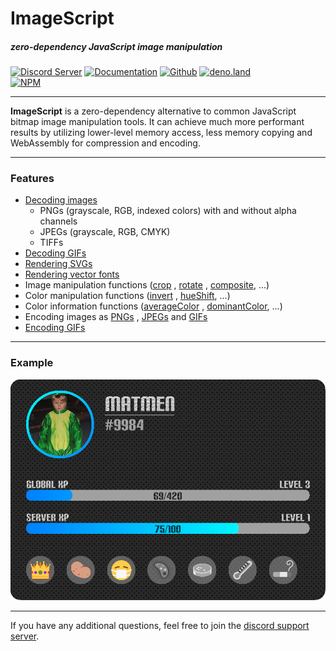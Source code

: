 # ImageScript
##### zero-dependency JavaScript image manipulation
[![Discord Server](https://img.shields.io/discord/691713541262147687.svg?label=Discord&logo=discord&logoColor=ffffff&color=7389D8&labelColor=6A7EC2&style=for-the-badge)](https://discord.gg/8hPrwAH)
[![Documentation](https://img.shields.io/badge/Documentationn-informational?style=for-the-badge)](https://oss-is.dreadful.tech/)
[![Github](https://img.shields.io/badge/Github-Repository-181717?logo=github&style=for-the-badge)](https://github.com/matmen/ImageScript)
[![deno.land](https://img.shields.io/badge/deno.land-181717?logo=deno&style=for-the-badge)](https://deno.land/x/imagescript)  
[![NPM](https://nodei.co/npm/imagescript.png)](https://www.npmjs.com/package/imagescript)

---

**ImageScript** is a zero-dependency alternative to common JavaScript bitmap image manipulation tools.
It can achieve much more performant results by utilizing lower-level memory access, less memory copying and WebAssembly for compression and encoding.

---

### Features
- [Decoding images](https://oss-is.dreadful.tech/classes/_imagescript_._imagescript_-1.image.html#decode)
  - PNGs (grayscale, RGB, indexed colors) with and without alpha channels
  - JPEGs (grayscale, RGB, CMYK)
  - TIFFs
- [Decoding GIFs](https://oss-is.dreadful.tech/classes/_imagescript_._imagescript_-1.gif.html#decode)
- [Rendering SVGs](https://oss-is.dreadful.tech/classes/_imagescript_._imagescript_-1.image.html#rendersvg)
- [Rendering vector fonts](https://oss-is.dreadful.tech/classes/_imagescript_._imagescript_-1.image.html#rendertext)
- Image manipulation
  functions ([crop](https://oss-is.dreadful.tech/classes/_imagescript_._imagescript_-1.image.html#crop)
  , [rotate](https://oss-is.dreadful.tech/classes/_imagescript_._imagescript_-1.image.html#rotate)
  , [composite](https://oss-is.dreadful.tech/classes/_imagescript_._imagescript_-1.image.html#composite), ...)
- Color manipulation
  functions ([invert](https://oss-is.dreadful.tech/classes/_imagescript_._imagescript_-1.image.html#invert)
  , [hueShift](https://oss-is.dreadful.tech/classes/_imagescript_._imagescript_-1.image.html#hueshift), ...)
- Color information
  functions ([averageColor](https://oss-is.dreadful.tech/classes/_imagescript_._imagescript_-1.image.html#averagecolor)
  , [dominantColor](https://oss-is.dreadful.tech/classes/_imagescript_._imagescript_-1.image.html#dominantcolor), ...)
- Encoding images as [PNGs](https://oss-is.dreadful.tech/classes/_imagescript_._imagescript_-1.image.html#encode)
  , [JPEGs](https://oss-is.dreadful.tech/classes/_imagescript_._imagescript_-1.image.html#encodejpeg)
  and [GIFs](https://oss-is.dreadful.tech/classes/_imagescript_.gif.html#encode)
- [Encoding GIFs](https://oss-is.dreadful.tech/classes/_imagescript_._imagescript_-1.gif.html#encode)

---

### Example
[![Example](./tests/targets/readme.png)](./tests/readme.js)

---

If you have any additional questions, feel free to join the [discord support server](https://discord.gg/8hPrwAH).
